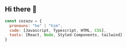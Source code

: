 ## Hi there 👋

```js
const cozazu = {
  pronouns: "he" | "him",
  code: [Javascript, Typescript, HTML, CSS],
  tools: [React, Node, Styled-Components, tailwind]
}
```
<!--
**cozazu/cozazu** is a ✨ _special_ ✨ repository because its `README.md` (this file) appears on your GitHub profile.

Here are some ideas to get you started:

- 🔭 I’m currently working on ...
- 🌱 I’m currently learning ...
- 👯 I’m looking to collaborate on ...
- 🤔 I’m looking for help with ...
- 💬 Ask me about ...
- 📫 How to reach me: ...
- 😄 Pronouns: ...
- ⚡ Fun fact: ...
-->
